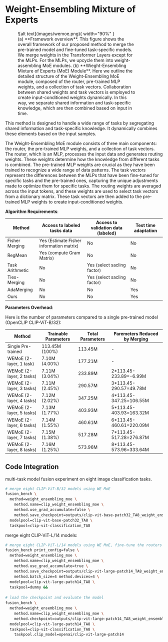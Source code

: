 # Weight-Ensembling Mixture of Experts

<figure markdown="span">
    ![alt text](images/wemoe.png){ width="90%" }
    <figcaption style="max-width:90%">
(a) **Framework overview**. This figure shows the overall framework of our proposed method to merge the pre-trained model and fine-tuned task-specific models. We merge weights in the Transformer Layers except for the MLPs. For the MLPs, we upcycle them into weight-assembling MoE modules.
(b) **Wieght-Ensembling Mixture of Experts (MoE) Module**. Here we outline the detailed structure of the Weight-Ensembling MoE module, composed of the router, pre-trained MLP weights, and a collection of task vectors. Collaboration between shared weights and task vectors is employed to create input-conditioned weights dynamically. In this way, we separate shared information and task-specific knowledge, which are then combined based on input in time.
    </figcaption>
</figure>

This method is designed to handle a wide range of tasks by segregating shared information and task-specific knowledge. 
It dynamically combines these elements based on the input samples.

The Weight-Ensembling MoE module consists of three main components: the router, the pre-trained MLP weights, and a collection of task vectors. 
The router, which is an MLP, processes the input data and generates routing weights. These weights determine how the knowledge from different tasks is combined.
The pre-trained MLP weights are crucial as they have been trained to recognize a wide range of data patterns. 
The task vectors represent the differences between the MLPs that have been fine-tuned for specific tasks and the pre-trained ones, capturing the unique adjustments made to optimize them for specific tasks.
The routing weights are averaged across the input tokens, and these weights are used to select task vectors from a dictionary matrix.
These task vectors are then added to the pre-trained MLP weights to create input-conditioned weights.

**Algorithm Requirements**:

| Method          | Access to labeled tasks data             | Access to validation data (labeled) | Test time adaptation |
| --------------- | ---------------------------------------- | ----------------------------------- | -------------------- |
| Fisher Merging  | Yes (Estimate Fisher information matrix) | No                                  | No                   |
| RegMean         | Yes (compute Gram Matrix)                | No                                  | No                   |
| Task Arithmetic | No                                       | Yes (select sacling factor)         | No                   |
| Ties-Merging    | No                                       | Yes (select sacling factor)         | No                   |
| AdaMerging      | No                                       | No                                  | Yes                  |
| Ours            | No                                       | No                                  | Yes                  |

**Parameters Overhead**:

Here is the number of parameters compared to a single pre-trained model (OpenCLIP CLIP-ViT-B/32):

| Method                   | Trainable Parameters | Total Parameters | Paremeters Reduced by Merging |
| ------------------------ | -------------------- | ---------------- | ----------------------------- |
| Single Pre-trained       | 113.45M (100%)       | 113.45M          | -                             |
| WEMoE (2-layer, 1 task)  | 7.10M (4.00%)        | 177.21M          | -                             |
| WEMoE (2-layer, 2 tasks) | 7.11M (3.04%)        | 233.89M          | 2*113.45-233.89=-6.99M        |
| WEMoE (2-layer, 3 tasks) | 7.11M (2.45%)        | 290.57M          | 3*113.45-290.57=49.78M        |
| WEMoE (2-layer, 4 tasks) | 7.12M (2.02%)        | 347.25M          | 4*113.45-347.25=106.55M       |
| WEMoE (2-layer, 5 tasks) | 7.13M (1.77%)        | 403.93M          | 5*113.45-403.93=163.32M       |
| WEMoE (2-layer, 6 tasks) | 7.14M (1.55%)        | 460.61M          | 6*113.45-460.61=220.09M       |
| WEMoE (2-layer, 7 tasks) | 7.15M (1.38%)        | 517.28M          | 7*113.45-517.28=276.87M       |
| WEMoE (2-layer, 8 tasks) | 7.16M (1.25%)        | 573.96M          | 8*113.45-573.96=333.64M       |


## Code Integration

multi-task model fusion experiment on eight image classification tasks.

```bash
# merge eight CLIP-ViT-B/32 models using WE MoE
fusion_bench \
  method=weight_ensembling_moe \
    method.name=clip_weight_ensembling_moe \
    method.use_grad_accumulate=false \
    method.save_checkpoint=outputs/clip-vit-base-patch32_TA8_weight_ensembling_moe_checkpoint.ckpt \
  modelpool=clip-vit-base-patch32_TA8 \
  taskpool=clip-vit-classification_TA8
```

merge eight CLIP-ViT-L/14 models:

```bash
# merge eight CLIP-ViT-L/14 models using WE MoE, fine-tune the routers
fusion_bench print_config=false \
  method=weight_ensembling_moe \
    method.name=clip_weight_ensembling_moe \
    method.use_grad_accumulate=true \
    method.save_checkpoint=outputs/clip-vit-large-patch14_TA8_weight_ensembling_moe_checkpoint.ckpt \
    method.batch_size=4 method.devices=4 \
  modelpool=clip-vit-large-patch14_TA8 \
  taskpool=dummy &&

# load the checkpoint and evaluate the model
fusion_bench \
  method=weight_ensembling_moe \
    method.name=clip_weight_ensembling_moe \
    method.checkpoint=outputs/clip-vit-large-patch14_TA8_weight_ensembling_moe_checkpoint.ckpt \
  modelpool=clip-vit-large-patch14_TA8 \
  taskpool=clip-vit-classification_TA8 \
    taskpool.clip_model=openai/clip-vit-large-patch14
```


[^1]: Anke Tang et.al. ICML 2024. Merging Multi-Task Models via Weight-Ensembling Mixture of Experts. http://arxiv.org/abs/2402.00433
